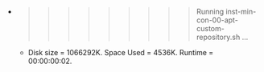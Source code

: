 * >>>>>>>>> Running inst-min-con-00-apt-custom-repository.sh ...
  * Disk size = 1066292K. Space Used = 4536K. Runtime = 00:00:00:02.
